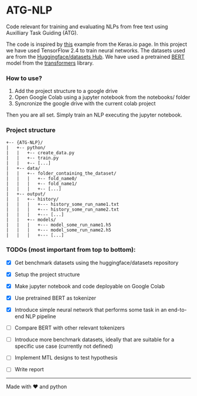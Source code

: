 # ATG-NLP
Code relevant for training and evaluating NLPs from free text using Auxilliary Task Guiding (ATG).

The code is inspired by [this](https://keras.io/examples/nlp/text_extraction_with_bert/) example from the Keras.io page. In this project we have used TensorFlow 2.4 to train neural networks. The datasets used are from the [Huggingface/datasets Hub](https://huggingface.co/datasets). We have used a pretrained [BERT](https://arxiv.org/abs/1810.04805) model from the [transformers](https://pypi.org/project/transformers/) library.


### How to use?

1. Add the project structure to a google drive
2. Open Google Colab using a jupyter notebook from the notebooks/ folder
3. Syncronize the google drive with the current colab project

Then you are all set. Simply train an NLP executing the jupyter notebook.


### Project structure

```
+-- {ATG-NLP}/
|   +-- python/
|   |   +-- create_data.py
|   |   +-- train.py
|   |   +-- [...]
|   +-- data/
|   |   +-- folder_containing_the_dataset/
|   |   |   +-- fold_name0/
|   |   |   +-- fold_name1/
|   |   |   +-- [...]
|   +-- output/
|   |   +-- history/
|   |   |   +--- history_some_run_name1.txt
|   |   |   +--- history_some_run_name2.txt
|   |   |   +--- [...]
|   |   +-- models/
|   |   |   +--- model_some_run_name1.h5
|   |   |   +--- model_some_run_name2.h5
|   |   |   +--- [...]
```


### TODOs (most important from top to bottom):

- [x] Get benchmark datasets using the huggingface/datasets repository
- [x] Setup the project structure
- [x] Make jupyter notebook and code deployable on Google Colab
- [x] Use pretrained BERT as tokenizer
- [x] Introduce simple neural network that performs some task in an end-to-end NLP pipeline
- [ ] Compare BERT with other relevant tokenizers
- [ ] Introduce more benchmark datasets, ideally that are suitable for a specific use case (currently not defined)
- [ ] Implement MTL designs to test hypothesis
- [ ] Write report


------

Made with :heart: and python
